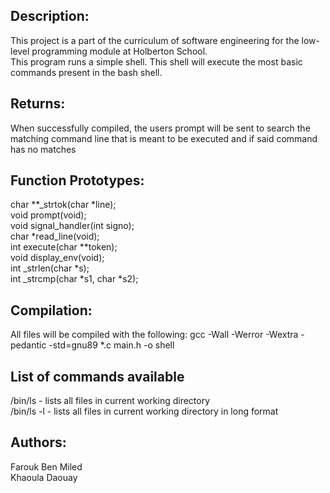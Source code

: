 ## Description:
This project is a part of the curriculum of software engineering for the low-level programming module at Holberton School.  <br />
This program runs a simple shell. This shell will execute the most basic commands present in the bash shell.
## Returns:
When successfully compiled, the users prompt will be sent to search the matching command line that is meant to be executed and if said command has no matches

## Function Prototypes:
char **_strtok(char *line);  <br />
void prompt(void);  <br />
void signal_handler(int signo);  <br />
char *read_line(void);  <br />
int execute(char **token);  <br />
void display_env(void);  <br />
int _strlen(char *s);  <br />
int _strcmp(char *s1, char *s2);  <br />

## Compilation:
All files will be compiled with the following: gcc -Wall -Werror -Wextra -pedantic -std=gnu89 *.c main.h -o shell
## List of commands available
/bin/ls - lists all files in current working directory  <br />
/bin/ls -l - lists all files in current working directory in long format

## Authors:

Farouk Ben Miled <br />
Khaoula Daouay 

